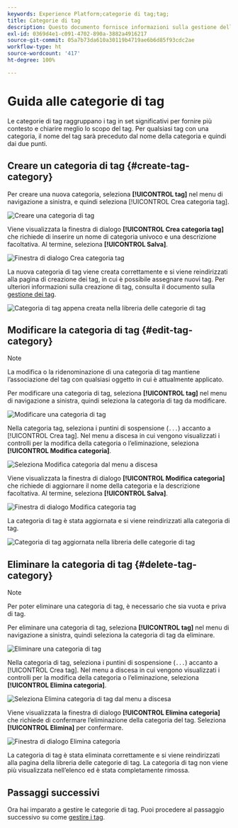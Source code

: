 ```yaml
---
keywords: Experience Platform;categorie di tag;tag;
title: Categorie di tag
description: Questo documento fornisce informazioni sulla gestione delle categorie di tag unificati in Adobe Experience Cloud
exl-id: 0369d4e1-c091-4702-890a-3882a4916217
source-git-commit: 05a7b73da610a30119b4719ae6b6d85f93cdc2ae
workflow-type: ht
source-wordcount: '417'
ht-degree: 100%

---
```


# Guida alle categorie di tag

Le categorie di tag raggruppano i tag in set significativi per fornire più contesto e chiarire meglio lo scopo del tag. Per qualsiasi tag con una categoria, il nome del tag sarà preceduto dal nome della categoria e quindi dai due punti.

## Creare un categoria di tag {#create-tag-category}

Per creare una nuova categoria, seleziona **[!UICONTROL tag]** nel menu di navigazione a sinistra, e quindi seleziona [!UICONTROL Crea categoria tag].

![Creare una categoria di tag](./images/create-tag-category.png)

Viene visualizzata la finestra di dialogo **[!UICONTROL Crea categoria tag]** che richiede di inserire un nome di categoria univoco e una descrizione facoltativa. Al termine, seleziona **[!UICONTROL Salva]**.

![Finestra di dialogo Crea categoria tag](./images/create-tag-category-dialog.png)

La nuova categoria di tag viene creata correttamente e si viene reindirizzati alla pagina di creazione dei tag, in cui è possibile assegnare nuovi tag. Per ulteriori informazioni sulla creazione di tag, consulta il documento sulla [gestione dei tag](./managing-tags.md#create-a-tag-create-tag).

![Categoria di tag appena creata nella libreria delle categorie di tag](./images/new-tag-cateogry-listed.png)

## Modificare la categoria di tag {#edit-tag-category}

>[!NOTE]
>
>La modifica o la ridenominazione di una categoria di tag mantiene l’associazione del tag con qualsiasi oggetto in cui è attualmente applicato.

Per modificare una categoria di tag, seleziona **[!UICONTROL tag]** nel menu di navigazione a sinistra, quindi seleziona la categoria di tag da modificare.

![Modificare una categoria di tag](./images/edit-tag-category.png)

Nella categoria tag, seleziona i puntini di sospensione (`...`) accanto a [!UICONTROL Crea tag]. Nel menu a discesa in cui vengono visualizzati i controlli per la modifica della categoria o l’eliminazione, seleziona **[!UICONTROL Modifica categoria]**.

![Seleziona Modifica categoria dal menu a discesa](./images/select-edit-tag-category.png)

Viene visualizzata la finestra di dialogo **[!UICONTROL Modifica categoria]** che richiede di aggiornare il nome della categoria e la descrizione facoltativa. Al termine, seleziona **[!UICONTROL Salva]**.

![Finestra di dialogo Modifica categoria tag](./images/edit-category-dialog.png)

La categoria di tag è stata aggiornata e si viene reindirizzati alla categoria di tag.

![Categoria di tag aggiornata nella libreria delle categorie di tag](./images/updated-tag-category.png)

## Eliminare la categoria di tag {#delete-tag-category}

>[!NOTE]
>
>Per poter eliminare una categoria di tag, è necessario che sia vuota e priva di tag.

Per eliminare una categoria di tag, seleziona **[!UICONTROL tag]** nel menu di navigazione a sinistra, quindi seleziona la categoria di tag da eliminare.

![Eliminare una categoria di tag](./images/edit-tag-category.png)

Nella categoria di tag, seleziona i puntini di sospensione (`...`) accanto a [!UICONTROL Crea tag]. Nel menu a discesa in cui vengono visualizzati i controlli per la modifica della categoria o l’eliminazione, seleziona **[!UICONTROL Elimina categoria]**.

![Seleziona Elimina categoria di tag dal menu a discesa](./images/select-delete-tag-category.png)

Viene visualizzata la finestra di dialogo **[!UICONTROL Elimina categoria]** che richiede di confermare l’eliminazione della categoria del tag. Seleziona **[!UICONTROL Elimina]** per confermare.

![Finestra di dialogo Elimina categoria](./images/delete-category-dialog.png)

La categoria di tag è stata eliminata correttamente e si viene reindirizzati alla pagina della libreria delle categorie di tag. La categoria di tag non viene più visualizzata nell’elenco ed è stata completamente rimossa.

## Passaggi successivi

Ora hai imparato a gestire le categorie di tag. Puoi procedere al passaggio successivo su come [gestire i tag](./managing-tags.md).
